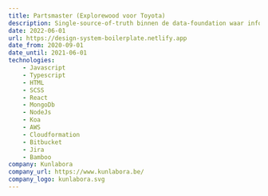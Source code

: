```yaml
---
title: Partsmaster (Explorewood voor Toyota)
description: Single-source-of-truth binnen de data-foundation waar info over parts kan worden opgeslagen en worden opgehaald.
date: 2022-06-01
url: https://design-system-boilerplate.netlify.app
date_from: 2020-09-01
date_until: 2021-06-01
technologies:
    - Javascript
    - Typescript
    - HTML
    - SCSS
    - React
    - MongoDb
    - NodeJs
    - Koa
    - AWS
    - Cloudformation
    - Bitbucket
    - Jira
    - Bamboo
company: Kunlabora
company_url: https://www.kunlabora.be/
company_logo: kunlabora.svg
---
```


